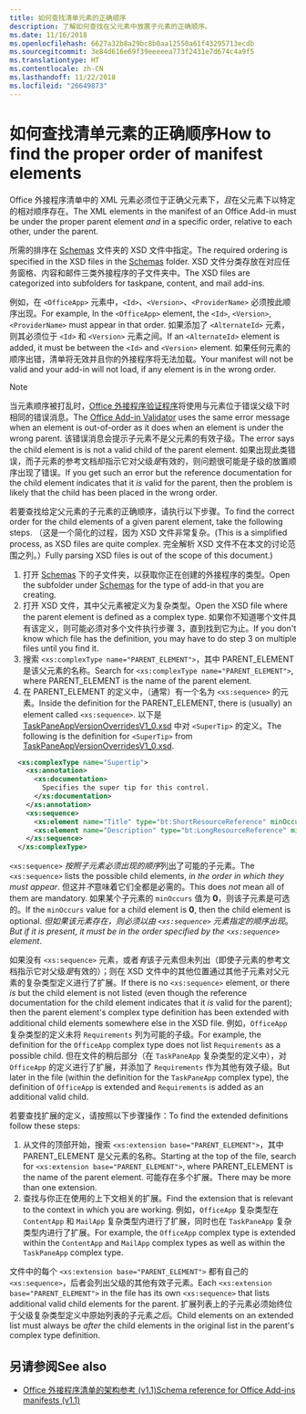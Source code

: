 ```yaml
---
title: 如何查找清单元素的正确顺序
description: 了解如何查找在父元素中放置子元素的正确顺序。
ms.date: 11/16/2018
ms.openlocfilehash: 6627a32b8a29bc8b0aa12550a61f43295713ecdb
ms.sourcegitcommit: 3e84d616e69f39eeeeea773f2431e7d674c4a9f5
ms.translationtype: HT
ms.contentlocale: zh-CN
ms.lasthandoff: 11/22/2018
ms.locfileid: "26649873"
---
```

# <a name="how-to-find-the-proper-order-of-manifest-elements"></a><span data-ttu-id="068bc-103">如何查找清单元素的正确顺序</span><span class="sxs-lookup"><span data-stu-id="068bc-103">How to find the proper order of manifest elements</span></span>

<span data-ttu-id="068bc-104">Office 外接程序清单中的 XML 元素必须位于正确父元素下，*且*在父元素下以特定的相对顺序存在。</span><span class="sxs-lookup"><span data-stu-id="068bc-104">The XML elements in the manifest of an Office Add-in must be under the proper parent element *and* in a specific order, relative to each other, under the parent.</span></span>

<span data-ttu-id="068bc-105">所需的排序在 [Schemas](https://github.com/OfficeDev/office-js-docs-pr/tree/master/docs/overview/schemas) 文件夹的 XSD 文件中指定。</span><span class="sxs-lookup"><span data-stu-id="068bc-105">The required ordering is specified in the XSD files in the [Schemas](https://github.com/OfficeDev/office-js-docs-pr/tree/master/docs/overview/schemas) folder.</span></span> <span data-ttu-id="068bc-106">XSD 文件分类存放在对应任务窗格、内容和邮件三类外接程序的子文件夹中。</span><span class="sxs-lookup"><span data-stu-id="068bc-106">The XSD files are categorized into subfolders for taskpane, content, and mail add-ins.</span></span>

<span data-ttu-id="068bc-107">例如，在 `<OfficeApp>` 元素中，`<Id>`、`<Version>`、`<ProviderName>` 必须按此顺序出现。</span><span class="sxs-lookup"><span data-stu-id="068bc-107">For example, In the `<OfficeApp>` element, the `<Id>`, `<Version>`, `<ProviderName>` must appear in that order.</span></span> <span data-ttu-id="068bc-108">如果添加了 `<AlternateId>` 元素，则其必须位于 `<Id>` 和 `<Version>` 元素之间。</span><span class="sxs-lookup"><span data-stu-id="068bc-108">If an `<AlternateId>` element is added, it must be between the `<Id>` and `<Version>` element.</span></span> <span data-ttu-id="068bc-109">如果任何元素的顺序出错，清单将无效并且你的外接程序将无法加载。</span><span class="sxs-lookup"><span data-stu-id="068bc-109">Your manifest will not be valid and your add-in will not load, if any element is in the wrong order.</span></span>

> [!NOTE]
> <span data-ttu-id="068bc-110">当元素顺序被打乱时，[Office 外接程序验证程序](/office/dev/add-ins/testing/troubleshoot-manifest?branch=manifest-element-ordering#validate-your-manifest-with-the-office-add-in-validator)将使用与元素位于错误父级下时相同的错误消息。</span><span class="sxs-lookup"><span data-stu-id="068bc-110">The [Office Add-in Validator](/office/dev/add-ins/testing/troubleshoot-manifest?branch=manifest-element-ordering#validate-your-manifest-with-the-office-add-in-validator) uses the same error message when an element is out-of-order as it does when an element is under the wrong parent.</span></span> <span data-ttu-id="068bc-111">该错误消息会提示子元素不是父元素的有效子级。</span><span class="sxs-lookup"><span data-stu-id="068bc-111">The error says the child element is is not a valid child of the parent element.</span></span> <span data-ttu-id="068bc-112">如果出现此类错误，而子元素的参考文档却指示它对父级*是*有效的，则问题很可能是子级的放置顺序出现了错误。</span><span class="sxs-lookup"><span data-stu-id="068bc-112">If you get such an error but the reference documentation for the child element indicates that it *is* valid for the parent, then the problem is likely that the child has been placed in the wrong order.</span></span>

<span data-ttu-id="068bc-113">若要查找给定父元素的子元素的正确顺序，请执行以下步骤。</span><span class="sxs-lookup"><span data-stu-id="068bc-113">To find the correct order for the child elements of a given parent element, take the following steps.</span></span> <span data-ttu-id="068bc-114">（这是一个简化的过程，因为 XSD 文件非常复杂。</span><span class="sxs-lookup"><span data-stu-id="068bc-114">(This is a simplified process, as XSD files are quite complex.</span></span> <span data-ttu-id="068bc-115">完全解析 XSD 文件不在本文的讨论范围之列。）</span><span class="sxs-lookup"><span data-stu-id="068bc-115">Fully parsing XSD files is out of the scope of this document.)</span></span>

1. <span data-ttu-id="068bc-116">打开 [Schemas](https://github.com/OfficeDev/office-js-docs-pr/tree/master/docs/overview/schemas) 下的子文件夹，以获取你正在创建的外接程序的类型。</span><span class="sxs-lookup"><span data-stu-id="068bc-116">Open the subfolder under [Schemas](https://github.com/OfficeDev/office-js-docs-pr/tree/master/docs/overview/schemas) for the type of add-in that you are creating.</span></span> 
2. <span data-ttu-id="068bc-117">打开 XSD 文件，其中父元素被定义为复杂类型。</span><span class="sxs-lookup"><span data-stu-id="068bc-117">Open the XSD file where the parent element is defined as a complex type.</span></span> <span data-ttu-id="068bc-118">如果你不知道哪个文件具有该定义，则可能必须对多个文件执行步骤 3，直到找到它为止。</span><span class="sxs-lookup"><span data-stu-id="068bc-118">If you don't know which file has the definition, you may have to do step 3 on multiple files until you find it.</span></span>
3. <span data-ttu-id="068bc-119">搜索 `<xs:complexType name="PARENT_ELEMENT">`，其中 PARENT_ELEMENT 是该父元素的名称。</span><span class="sxs-lookup"><span data-stu-id="068bc-119">Search for `<xs:complexType name="PARENT_ELEMENT">`, where PARENT_ELEMENT is the name of the parent element.</span></span>
4. <span data-ttu-id="068bc-120">在 PARENT_ELEMENT 的定义中，（通常）有一个名为 `<xs:sequence>` 的元素。</span><span class="sxs-lookup"><span data-stu-id="068bc-120">Inside the definition for the PARENT_ELEMENT, there is (usually) an element called `<xs:sequence>`.</span></span> <span data-ttu-id="068bc-121">以下是 [TaskPaneAppVersionOverridesV1_0.xsd](https://raw.githubusercontent.com/OfficeDev/office-js-docs-pr/master/docs/overview/schemas/taskpane/TaskPaneAppVersionOverridesV1_0.xsd) 中对 `<SuperTip>` 的定义。</span><span class="sxs-lookup"><span data-stu-id="068bc-121">The following is the definition for `<SuperTip>` from [TaskPaneAppVersionOverridesV1_0.xsd](https://raw.githubusercontent.com/OfficeDev/office-js-docs-pr/master/docs/overview/schemas/taskpane/TaskPaneAppVersionOverridesV1_0.xsd).</span></span>

```xml
  <xs:complexType name="Supertip">
    <xs:annotation>
      <xs:documentation>
        Specifies the super tip for this control.
      </xs:documentation>
    </xs:annotation>
    <xs:sequence>
      <xs:element name="Title" type="bt:ShortResourceReference" minOccurs="1" maxOccurs="1" />
      <xs:element name="Description" type="bt:LongResourceReference" minOccurs="1" maxOccurs="1" />
    </xs:sequence>
  </xs:complexType>
```

<span data-ttu-id="068bc-122">`<xs:sequence>` *按照子元素必须出现的顺序*列出了可能的子元素。</span><span class="sxs-lookup"><span data-stu-id="068bc-122">The `<xs:sequence>` lists the possible child elements, *in the order in which they must appear*.</span></span> <span data-ttu-id="068bc-123">但这并*不*意味着它们全都是必需的。</span><span class="sxs-lookup"><span data-stu-id="068bc-123">This does *not* mean all of them are mandatory.</span></span> <span data-ttu-id="068bc-124">如果某个子元素的 `minOccurs` 值为 **0**，则该子元素是可选的。</span><span class="sxs-lookup"><span data-stu-id="068bc-124">If the `minOccurs` value for a child element is **0**, then the child element is optional.</span></span> <span data-ttu-id="068bc-125">*但如果该元素存在，则必须以由 `<xs:sequence>` 元素指定的顺序出现*。</span><span class="sxs-lookup"><span data-stu-id="068bc-125">*But if it is present, it must be in the order specified by the `<xs:sequence>` element*.</span></span>

<span data-ttu-id="068bc-126">如果没有 `<xs:sequence>` 元素，或者*有*该子元素但未列出（即使子元素的参考文档指示它对父级*是*有效的）；则在 XSD 文件中的其他位置通过其他子元素对父元素的复杂类型定义进行了扩展。</span><span class="sxs-lookup"><span data-stu-id="068bc-126">If there is no `<xs:sequence>` element, or there *is* but the child element is not listed (even though the reference documentation for the child element indicates that it *is* valid for the parent); then the parent element's complex type definition has been extended with additional child elements somewhere else in the XSD file.</span></span> <span data-ttu-id="068bc-127">例如，`OfficeApp` 复杂类型的定义未将 `Requirements` 列为可能的子级。</span><span class="sxs-lookup"><span data-stu-id="068bc-127">For example, the definition for the `OfficeApp` complex type does not list `Requirements` as a possible child.</span></span> <span data-ttu-id="068bc-128">但在文件的稍后部分（在 `TaskPaneApp` 复杂类型的定义中），对 `OfficeApp` 的定义进行了扩展，并添加了 `Requirements` 作为其他有效子级。</span><span class="sxs-lookup"><span data-stu-id="068bc-128">But later in the file (within the definition for the `TaskPaneApp` complex type), the definition of `OfficeApp` is extended and `Requirements` is added as an additional valid child.</span></span>

<span data-ttu-id="068bc-129">若要查找扩展的定义，请按照以下步骤操作：</span><span class="sxs-lookup"><span data-stu-id="068bc-129">To find the extended definitions follow these steps:</span></span>

1. <span data-ttu-id="068bc-130">从文件的顶部开始，搜索 `<xs:extension base="PARENT_ELEMENT">`，其中 PARENT_ELEMENT 是父元素的名称。</span><span class="sxs-lookup"><span data-stu-id="068bc-130">Starting at the top of the file, search for `<xs:extension base="PARENT_ELEMENT">`, where PARENT_ELEMENT is the name of the parent element.</span></span> <span data-ttu-id="068bc-131">可能存在多个扩展。</span><span class="sxs-lookup"><span data-stu-id="068bc-131">There may be more than one extension.</span></span>
2. <span data-ttu-id="068bc-132">查找与你正在使用的上下文相关的扩展。</span><span class="sxs-lookup"><span data-stu-id="068bc-132">Find the extension that is relevant to the context in which you are working.</span></span> <span data-ttu-id="068bc-133">例如，`OfficeApp` 复杂类型在 `ContentApp` 和 `MailApp` 复杂类型内进行了扩展，同时也在 `TaskPaneApp` 复杂类型内进行了扩展。</span><span class="sxs-lookup"><span data-stu-id="068bc-133">For example, the `OfficeApp` complex type is extended within the `ContentApp` and `MailApp` complex types as well as within the `TaskPaneApp` complex type.</span></span>

<span data-ttu-id="068bc-134">文件中的每个 `<xs:extension base="PARENT_ELEMENT">` 都有自己的 `<xs:sequence>`，后者会列出父级的其他有效子元素。</span><span class="sxs-lookup"><span data-stu-id="068bc-134">Each `<xs:extension base="PARENT_ELEMENT">` in the file has its own `<xs:sequence>` that lists additional valid child elements for the parent.</span></span> <span data-ttu-id="068bc-135">扩展列表上的子元素必须始终位于父级复杂类型定义中原始列表的子元素*之后*。</span><span class="sxs-lookup"><span data-stu-id="068bc-135">Child elements on an extended list must always be *after* the child elements in the original list in the parent's complex type definition.</span></span>

## <a name="see-also"></a><span data-ttu-id="068bc-136">另请参阅</span><span class="sxs-lookup"><span data-stu-id="068bc-136">See also</span></span>

- [<span data-ttu-id="068bc-137">Office 外接程序清单的架构参考 (v1.1)</span><span class="sxs-lookup"><span data-stu-id="068bc-137">Schema reference for Office Add-ins manifests (v1.1)</span></span>](../develop/add-in-manifests.md)

